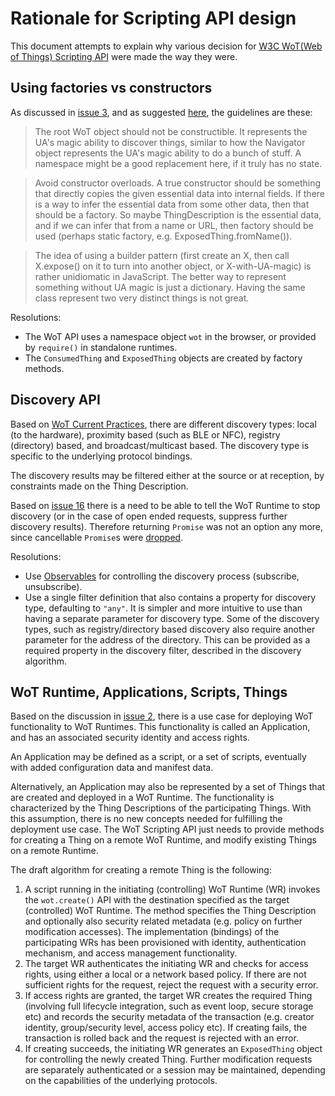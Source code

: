 # Rationale for Scripting API design

This document attempts to explain why various decision for [W3C WoT(Web of Things) Scripting API](https://w3c.github.io/wot-scripting-api/index.html) were made the way they were.

## Using factories vs constructors
As discussed in [issue 3](https://github.com/w3c/wot-scripting-api/issues/3), and as suggested [here](https://github.com/w3c/wot-scripting-api/issues/3#issuecomment-283746764), the guidelines are these:

> The root WoT object should not be constructible. It represents the UA's magic ability to discover things, similar to how the Navigator object represents the UA's magic ability to do a bunch of stuff. A namespace might be a good replacement here, if it truly has no state.

> Avoid constructor overloads. A true constructor should be something that directly copies the given essential data into internal fields. If there is a way to infer the essential data from some other data, then that should be a factory. So maybe ThingDescription is the essential data, and if we can infer that from a name or URL, then factory should be used (perhaps static factory, e.g. ExposedThing.fromName()).

> The idea of using a builder pattern (first create an X, then call X.expose() on it to turn into another object, or X-with-UA-magic) is rather unidiomatic in JavaScript. The better way to represent something without UA magic is just a dictionary. Having the same class represent two very distinct things is not great.


Resolutions:
- The WoT API uses a namespace object `wot` in the browser, or provided by `require()` in standalone runtimes.
- The `ConsumedThing` and `ExposedThing` objects are created by factory methods.

## Discovery API

Based on [WoT Current Practices](https://w3c.github.io/wot/current-practices/wot-practices.html#td-discovery), there are different discovery types: local (to the hardware), proximity based (such as BLE or NFC), registry (directory) based, and broadcast/multicast based. The discovery type is specific to the underlying protocol bindings.

The discovery results may be filtered either at the source or at reception, by constraints made on the Thing Description.

Based on [issue 16](https://github.com/w3c/wot-scripting-api/issues/16) there is a need to be able to tell the WoT Runtime to stop discovery (or in the case of open ended requests, suppress further discovery results). Therefore returning `Promise` was not an option any more, since cancellable `Promise`s were [dropped](https://github.com/tc39/proposal-cancelable-promises).

Resolutions:
- Use [Observables](https://github.com/tc39/proposal-observable) for controlling the discovery process (subscribe, unsubscribe).
- Use a single filter definition that also contains a property for discovery type, defaulting to `"any"`. It is simpler and more intuitive to use than having a separate parameter for discovery type. Some of the discovery types, such as registry/directory based discovery also require another parameter for the address of the directory. This can be provided as a required property in the discovery filter, described in the discovery algorithm.

## WoT Runtime, Applications, Scripts, Things

Based on the discussion in [issue 2](https://github.com/w3c/wot-scripting-api/issues/2), there is a use case for deploying WoT functionality to WoT Runtimes. This functionality is called an Application, and has an associated security identity and access rights.

An Application may be defined as a script, or a set of scripts, eventually with added configuration data and manifest data.

Alternatively, an Application may also be represented by a set of Things that are created and deployed in a WoT Runtime. The functionality is characterized by the Thing Descriptions of the participating Things. With this assumption, there is no new concepts needed for fulfilling the deployment use case. The WoT Scripting API just needs to provide methods for creating a Thing on a remote WoT Runtime, and modify existing Things on a remote Runtime.

The draft algorithm for creating a remote Thing is the following:
1. A script running in the initiating (controlling) WoT Runtime (WR) invokes the `wot.create()` API with the destination specified as the target (controlled) WoT Runtime. The method specifies the Thing Description and optionally also security related metadata (e.g. policy on further modification accesses). The implementation (bindings) of the participating WRs has been provisioned with identity, authentication mechanism, and access management functionality.
2. The target WR authenticates the initiating WR and checks for access rights, using either a local or a network based policy. If there are not sufficient rights for the request, reject the request with a security error.
3. If access rights are granted, the target WR creates the required Thing (involving full lifecycle integration, such as event loop, secure storage etc) and records the security metadata of the transaction (e.g. creator identity, group/security level, access policy etc). If creating fails, the transaction is rolled back and the request is rejected with an error.
4. If creating succeeds, the initiating WR generates an `ExposedThing` object for controlling the newly created Thing. Further modification requests are separately authenticated or a session may be maintained, depending on the capabilities of the underlying protocols.




